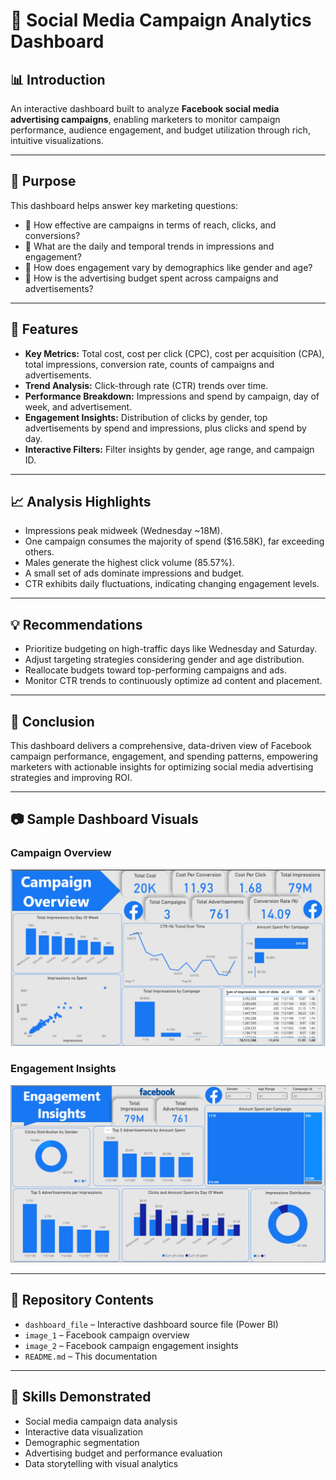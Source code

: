 # 📣 Social Media Campaign Analytics Dashboard

## 📊 Introduction  
An interactive dashboard built to analyze **Facebook social media advertising campaigns**, enabling marketers to monitor campaign performance, audience engagement, and budget utilization through rich, intuitive visualizations.

---

## 🎯 Purpose  
This dashboard helps answer key marketing questions:  
- 📌 How effective are campaigns in terms of reach, clicks, and conversions?  
- 📆 What are the daily and temporal trends in impressions and engagement?  
- 👥 How does engagement vary by demographics like gender and age?  
- 💸 How is the advertising budget spent across campaigns and advertisements?

---

## 🚀 Features  

- **Key Metrics:** Total cost, cost per click (CPC), cost per acquisition (CPA), total impressions, conversion rate, counts of campaigns and advertisements.  
- **Trend Analysis:** Click-through rate (CTR) trends over time.  
- **Performance Breakdown:** Impressions and spend by campaign, day of week, and advertisement.  
- **Engagement Insights:** Distribution of clicks by gender, top advertisements by spend and impressions, plus clicks and spend by day.  
- **Interactive Filters:** Filter insights by gender, age range, and campaign ID.

---

## 📈 Analysis Highlights

- Impressions peak midweek (Wednesday ~18M).  
- One campaign consumes the majority of spend ($16.58K), far exceeding others.  
- Males generate the highest click volume (85.57%).  
- A small set of ads dominate impressions and budget.  
- CTR exhibits daily fluctuations, indicating changing engagement levels.

---

## 💡 Recommendations  

- Prioritize budgeting on high-traffic days like Wednesday and Saturday.  
- Adjust targeting strategies considering gender and age distribution.  
- Reallocate budgets toward top-performing campaigns and ads.  
- Monitor CTR trends to continuously optimize ad content and placement.

---

## 🧾 Conclusion  
This dashboard delivers a comprehensive, data-driven view of Facebook campaign performance, engagement, and spending patterns, empowering marketers with actionable insights for optimizing social media advertising strategies and improving ROI.

---

## 📷 Sample Dashboard Visuals  

### Campaign Overview  
![Campaign Overview](image_1.png)  

### Engagement Insights  
![Engagement Insights](image_2.png)  

---

## 📂 Repository Contents  
- `dashboard_file` – Interactive dashboard source file (Power BI)  
- `image_1` – Facebook campaign overview  
- `image_2` – Facebook campaign engagement insights  
- `README.md` – This documentation  

---

## 🧠 Skills Demonstrated  
- Social media campaign data analysis  
- Interactive data visualization  
- Demographic segmentation  
- Advertising budget and performance evaluation  
- Data storytelling with visual analytics
